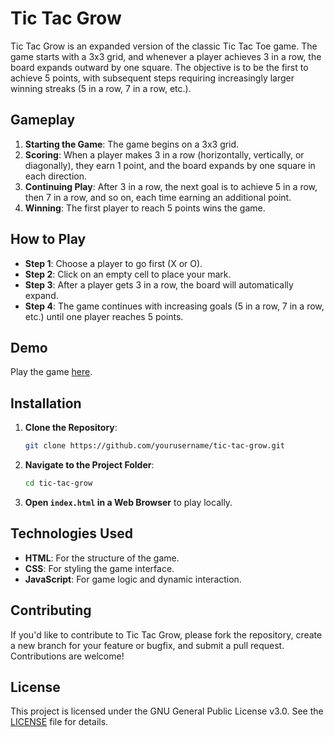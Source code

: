 # Tic Tac Grow

Tic Tac Grow is an expanded version of the classic Tic Tac Toe game. The game starts with a 3x3 grid, and whenever a player achieves 3 in a row, the board expands outward by one square. The objective is to be the first to achieve 5 points, with subsequent steps requiring increasingly larger winning streaks (5 in a row, 7 in a row, etc.).

## Gameplay

1. **Starting the Game**: The game begins on a 3x3 grid.
2. **Scoring**: When a player makes 3 in a row (horizontally, vertically, or diagonally), they earn 1 point, and the board expands by one square in each direction.
3. **Continuing Play**: After 3 in a row, the next goal is to achieve 5 in a row, then 7 in a row, and so on, each time earning an additional point.
4. **Winning**: The first player to reach 5 points wins the game.

## How to Play

- **Step 1**: Choose a player to go first (X or O).
- **Step 2**: Click on an empty cell to place your mark.
- **Step 3**: After a player gets 3 in a row, the board will automatically expand.
- **Step 4**: The game continues with increasing goals (5 in a row, 7 in a row, etc.) until one player reaches 5 points.

## Demo

Play the game [here](https://yourusername.github.io/tic-tac-grow).

## Installation

1. **Clone the Repository**:
    ```bash
    git clone https://github.com/yourusername/tic-tac-grow.git
    ```
2. **Navigate to the Project Folder**:
    ```bash
    cd tic-tac-grow
    ```
3. **Open `index.html` in a Web Browser** to play locally.

## Technologies Used

- **HTML**: For the structure of the game.
- **CSS**: For styling the game interface.
- **JavaScript**: For game logic and dynamic interaction.

## Contributing

If you'd like to contribute to Tic Tac Grow, please fork the repository, create a new branch for your feature or bugfix, and submit a pull request. Contributions are welcome!

## License

This project is licensed under the GNU General Public License v3.0. See the [LICENSE](LICENSE) file for details.
